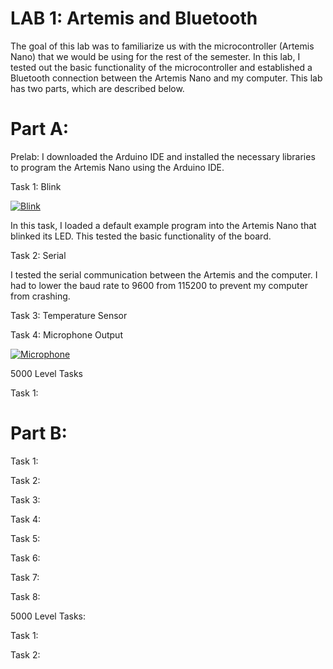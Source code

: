 # LAB 1: Artemis and Bluetooth
The goal of this lab was to familiarize us with the microcontroller (Artemis Nano) that we would be using for the rest of the semester. In this lab, I tested out the basic functionality of the microcontroller and established a Bluetooth connection between the Artemis Nano and my computer. This lab has two parts, which are described below.

# Part A:
Prelab: I downloaded the Arduino IDE and installed the necessary libraries to program the Artemis Nano using the Arduino IDE. 

Task 1: Blink

[![Blink](https://youtube.com/shorts/03luXKfBtho?feature=share/0.jpg)](https://youtube.com/shorts/03luXKfBtho?feature=share)

In this task, I loaded a default example program into the Artemis Nano that blinked its LED. This tested the basic functionality of the board. 

Task 2: Serial

I tested the serial communication between the Artemis and the computer. I had to lower the baud rate to 9600 from 115200 to prevent my computer from crashing. 

Task 3: Temperature Sensor

Task 4: Microphone Output

[![Microphone](https://youtu.be/Vjr9ALpmdrc/0.jpg)](https://youtu.be/Vjr9ALpmdrc)

5000 Level Tasks

Task 1:

# Part B:

Task 1:

Task 2:

Task 3:

Task 4:

Task 5:

Task 6:

Task 7: 

Task 8:

5000 Level Tasks:

Task 1:

Task 2:




